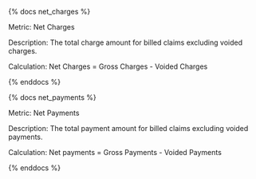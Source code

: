 {% docs net_charges %}

Metric: Net Charges

Description: The total charge amount for billed claims excluding voided charges.

Calculation: Net Charges = Gross Charges - Voided Charges

{% enddocs %}

{% docs net_payments %}

Metric: Net Payments

Description: The total payment amount for billed claims excluding voided payments.

Calculation: Net payments = Gross Payments - Voided Payments

{% enddocs %}